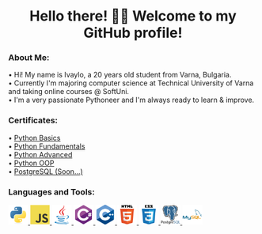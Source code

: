 <h1 align="center">Hello there! 👋🏻 Welcome to my GitHub profile!</h1>
<h3 align="left">About Me:</h3>
<p align="left">
    • Hi! My name is Ivaylo, a 20 years old student from Varna, Bulgaria. <br>
    • Currently I'm majoring computer science at Technical University of Varna and taking online courses @ SoftUni. <br>
    • I'm a very passionate Pythoneer and I'm always ready to learn & improve. <br>
</p>
<h3 align="left">Certificates:</h3>
<p align="left">
    • <a href="https://softuni.bg/certificates/certificates/converttoimage/147360?code=ae0c3d5e">Python Basics</a> <br>
    • <a href="https://softuni.bg/certificates/certificates/converttoimage/166757?code=a64a8746">Python Fundamentals</a> <br>
    • <a href="https://softuni.bg/certificates/certificates/converttoimage/173743?code=c522f868">Python Advanced</a> <br>
    • <a href="https://softuni.bg/certificates/certificates/converttoimage/180799?code=f0b98d92">Python OOP</a> <br>
    • <a href="">PostgreSQL (Soon...)</a> <br>
</p>
<p align="left">
</p>

<h3 align="left">Languages and Tools:</h3>
<p align="left">
     <a href="https://www.python.org" target="_blank" rel="noreferrer"> <img src="https://raw.githubusercontent.com/devicons/devicon/master/icons/python/python-original.svg" alt="python" width="40" height="40"/> </a>
     <a href="https://developer.mozilla.org/en-US/docs/Web/JavaScript" target="_blank" rel="noreferrer"> <img src="https://raw.githubusercontent.com/devicons/devicon/master/icons/javascript/javascript-original.svg" alt="javascript" width="40" height="40"/> </a>
     <a href="https://www.java.com" target="_blank" rel="noreferrer"> <img src="https://raw.githubusercontent.com/devicons/devicon/master/icons/java/java-original.svg" alt="java" width="40" height="40"/> </a>
     <a href="https://www.w3schools.com/cs/" target="_blank" rel="noreferrer"> <img src="https://raw.githubusercontent.com/devicons/devicon/master/icons/csharp/csharp-original.svg" alt="csharp" width="40" height="40"/> </a>
     <a href="https://www.w3schools.com/cpp/" target="_blank" rel="noreferrer"> <img src="https://raw.githubusercontent.com/devicons/devicon/master/icons/cplusplus/cplusplus-original.svg" alt="cplusplus" width="40" height="40"/> </a>
     <a href="https://www.w3.org/html/" target="_blank" rel="noreferrer"> <img src="https://raw.githubusercontent.com/devicons/devicon/master/icons/html5/html5-original-wordmark.svg" alt="html5" width="40" height="40"/> </a>
     <a href="https://www.w3schools.com/css/" target="_blank" rel="noreferrer"> <img src="https://raw.githubusercontent.com/devicons/devicon/master/icons/css3/css3-original-wordmark.svg" alt="css3" width="40" height="40"/> </a>
     <a href="https://www.postgresql.org" target="_blank" rel="noreferrer"> <img src="https://raw.githubusercontent.com/devicons/devicon/master/icons/postgresql/postgresql-original-wordmark.svg" alt="postgresql" width="40" height="40"/> </a>
     <a href="https://www.mysql.com/" target="_blank" rel="noreferrer"> <img src="https://raw.githubusercontent.com/devicons/devicon/master/icons/mysql/mysql-original-wordmark.svg" alt="mysql" width="40" height="40"/> </a>
</p>

